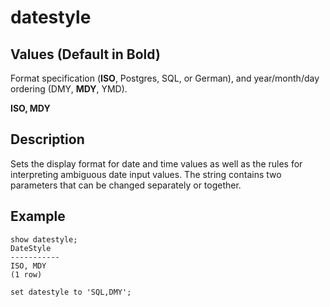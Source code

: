 # datestyle<a name="r_datestyle"></a>

## Values \(Default in Bold\)<a name="t_Modifying_the_default_settings-values"></a>

 Format specification \(**ISO**, Postgres, SQL, or German\), and year/month/day ordering \(DMY, **MDY**, YMD\)\.

 **ISO, MDY** 

## Description<a name="description"></a>

Sets the display format for date and time values as well as the rules for interpreting ambiguous date input values\. The string contains two parameters that can be changed separately or together\.

## Example<a name="example"></a>

```
show datestyle;
DateStyle
-----------
ISO, MDY
(1 row)

set datestyle to 'SQL,DMY';
```